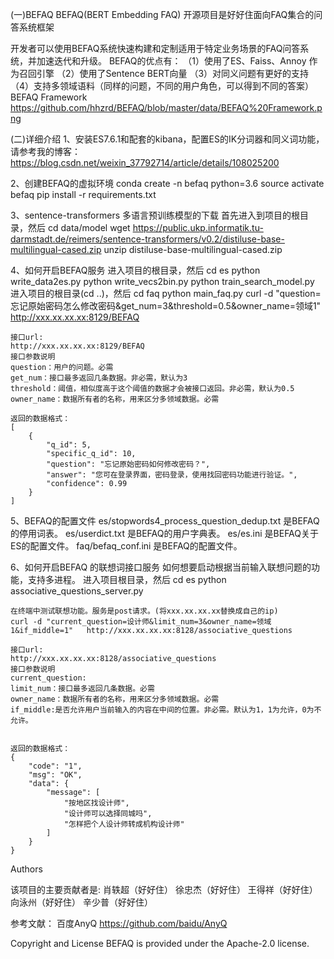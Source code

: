 (一)BEFAQ
BEFAQ(BERT Embedding FAQ) 开源项目是好好住面向FAQ集合的问答系统框架

开发者可以使用BEFAQ系统快速构建和定制适用于特定业务场景的FAQ问答系统，并加速迭代和升级。
BEFAQ的优点有：
（1）使用了ES、Faiss、Annoy 作为召回引擎
（2）使用了Sentence BERT向量
（3）对同义问题有更好的支持
（4）支持多领域语料（同样的问题，不同的用户角色，可以得到不同的答案）
BEFAQ Framework
https://github.com/hhzrd/BEFAQ/blob/master/data/BEFAQ%20Framework.png

(二)详细介绍
1、安装ES7.6.1和配套的kibana，配置ES的IK分词器和同义词功能，请参考我的博客：https://blog.csdn.net/weixin_37792714/article/details/108025200


2、创建BEFAQ的虚拟环境
    conda create -n befaq python=3.6 
    source activate befaq
    <!-- 进入BEFAQ的根目录，然后 -->
    pip install -r requirements.txt

3、sentence-transformers 多语言预训练模型的下载
    首先进入到项目的根目录，然后
    cd data/model
    wget https://public.ukp.informatik.tu-darmstadt.de/reimers/sentence-transformers/v0.2/distiluse-base-multilingual-cased.zip
    unzip distiluse-base-multilingual-cased.zip


4、如何开启BEFAQ服务
    进入项目的根目录，然后
    cd es
    <!-- 将数据从excel 写到ES -->
    python write_data2es.py
    <!-- 将问题处理成Sentence BERT 向量，保存到bin类型文件中，便于后期读取问题的向量。 -->
    python write_vecs2bin.py
    <!-- 训练Faiss和Annoy模型 -->
    python train_search_model.py
    进入项目的根目录(cd  ..)，然后
    <!-- 启动BEFAQ服务 （如果数据没有发生变化，后期启动服务只需要进行这一步） -->
    cd faq
    python main_faq.py 
    <!-- 在终端中测试BEFAQ。BEFAQ的服务是post请求。(将xxx.xx.xx.xx替换成自己的ip) -->
    curl -d "question=忘记原始密码怎么修改密码&get_num=3&threshold=0.5&owner_name=领域1"   http://xxx.xx.xx.xx:8129/BEFAQ
    
    接口url:
    http://xxx.xx.xx.xx:8129/BEFAQ
    接口参数说明
    question：用户的问题。必需
    get_num：接口最多返回几条数据。非必需，默认为3
    threshold：阈值，相似度高于这个阈值的数据才会被接口返回。非必需，默认为0.5
    owner_name：数据所有者的名称，用来区分多领域数据。必需
    
    返回的数据格式：
    [
        {
            "q_id": 5,
            "specific_q_id": 10,
            "question": "忘记原始密码如何修改密码？",
            "answer": "您可在登录界面，密码登录，使用找回密码功能进行验证。",
            "confidence": 0.99
        }
    ]


5、BEFAQ的配置文件
    es/stopwords4_process_question_dedup.txt 是BEFAQ的停用词表。
    es/userdict.txt  是BEFAQ的用户字典表。
    es/es.ini 是BEFAQ关于ES的配置文件。
    faq/befaq_conf.ini 是BEFAQ的配置文件。


6、如何开启BEFAQ 的联想词接口服务
    如何想要启动根据当前输入联想问题的功能，支持多进程。
    进入项目根目录，然后
    cd es
    python associative_questions_server.py

    在终端中测试联想功能。服务是post请求。(将xxx.xx.xx.xx替换成自己的ip)
    curl -d "current_question=设计师&limit_num=3&owner_name=领域1&if_middle=1"   http://xxx.xx.xx.xx:8128/associative_questions
    
    接口url:
    http://xxx.xx.xx.xx:8128/associative_questions
    接口参数说明
    current_question:
    limit_num：接口最多返回几条数据。必需
    owner_name：数据所有者的名称，用来区分多领域数据。必需
    if_middle:是否允许用户当前输入的内容在中间的位置。非必需。默认为1，1为允许，0为不允许。


    返回的数据格式：
    {
        "code": "1",
        "msg": "OK",
        "data": {
            "message": [
                "按地区找设计师",
                "设计师可以选择同城吗",
                "怎样把个人设计师转成机构设计师"
            ]
        }
    }

Authors

该项目的主要贡献者是:
    肖轶超（好好住）
    徐忠杰（好好住）
    王得祥（好好住）
    向泳州（好好住）
    辛少普（好好住）

参考文献：
    百度AnyQ  https://github.com/baidu/AnyQ

Copyright and License
BEFAQ is provided under the Apache-2.0 license.